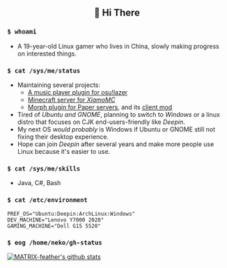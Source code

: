 <h2 align="center"> 👋 Hi There </h2>

### `$ whoami`
- A 19-year-old Linux gamer who lives in China, slowly making progress on interested things.

### `$ cat /sys/me/status`
- Maintaining several projects:
    - [A music player plugin for osu!lazer](https://github.com/MATRIX-feather/LLin)
    - [Minecraft server for *XiamoMC*](https://xiamomc.ink)
    - [Morph plugin for Paper servers](https://github.com/XiaMoZhiShi/FeatherMorph), and its [client mod](https://github.com/XiaMoZhiShi/FeatherMorphClient)
- Tired of *Ubuntu and GNOME*, planning to switch to *Windows* or a linux distro that focuses on CJK end-users-friendly like *Deepin*.
- My next OS *would probably* is Windows if Ubuntu or GNOME still not fixing their desktop experience.
- Hope can join *Deepin* after several years and make more people use Linux because it's easier to use.

### `$ cat /sys/me/skills`
- Java, C#, Bash

### `$ cat /etc/environment`
```
PREF_OS="Ubuntu:Deepin:ArchLinux:Windows"
DEV_MACHINE="Lenovo Y7000 2020"
GAMING_MACHINE="Dell G15 5520"
```

### `$ eog /home/neko/gh-status`
[![MATRIX-feather's github stats](https://github-readme-stats.vercel.app/api?username=MATRIX-feather&show_icons=true&include_all_commits=true&theme=dracula)](https://github.com/MATRIX-feather)
